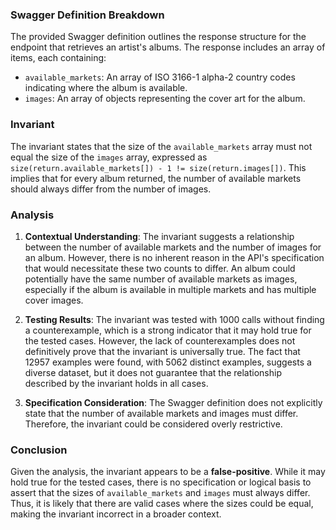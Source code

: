 ### Swagger Definition Breakdown
The provided Swagger definition outlines the response structure for the endpoint that retrieves an artist's albums. The response includes an array of items, each containing:
- `available_markets`: An array of ISO 3166-1 alpha-2 country codes indicating where the album is available.
- `images`: An array of objects representing the cover art for the album.

### Invariant
The invariant states that the size of the `available_markets` array must not equal the size of the `images` array, expressed as `size(return.available_markets[]) - 1 != size(return.images[])`. This implies that for every album returned, the number of available markets should always differ from the number of images.

### Analysis
1. **Contextual Understanding**: The invariant suggests a relationship between the number of available markets and the number of images for an album. However, there is no inherent reason in the API's specification that would necessitate these two counts to differ. An album could potentially have the same number of available markets as images, especially if the album is available in multiple markets and has multiple cover images.

2. **Testing Results**: The invariant was tested with 1000 calls without finding a counterexample, which is a strong indicator that it may hold true for the tested cases. However, the lack of counterexamples does not definitively prove that the invariant is universally true. The fact that 12957 examples were found, with 5062 distinct examples, suggests a diverse dataset, but it does not guarantee that the relationship described by the invariant holds in all cases.

3. **Specification Consideration**: The Swagger definition does not explicitly state that the number of available markets and images must differ. Therefore, the invariant could be considered overly restrictive.

### Conclusion
Given the analysis, the invariant appears to be a **false-positive**. While it may hold true for the tested cases, there is no specification or logical basis to assert that the sizes of `available_markets` and `images` must always differ. Thus, it is likely that there are valid cases where the sizes could be equal, making the invariant incorrect in a broader context.
